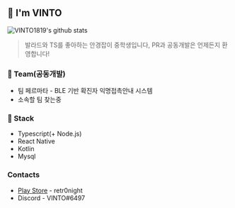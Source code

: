 ## 🌠 I'm VINTO
![VINTO1819's github stats](https://github-readme-stats.vercel.app/api?username=VINTO1819&show_icons=true&hide_border=true)
> 발라드와 TS를 좋아하는 안경잡이 중학생입니다,
> PR과 공동개발은 언제든지 환영합니다! 

### 🧾 Team(공동개발)
 * 팀 페르마타 - BLE 기반 확진자 익명접촉안내 시스템
 * 소속할 팀 찾는중

### 🧭 Stack
 * Typescript(+ Node.js)
 * React Native
 * Kotlin
 * Mysql

### Contacts
 * [Play Store](https://play.google.com/store/apps/developer?id=retr0night) - retr0night
 * Discord - VINTO#6497